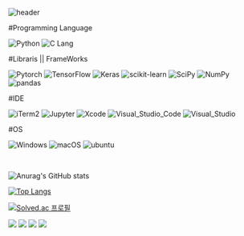 ![header](https://capsule-render.vercel.app/api?type=waving&color=auto&height=300&section=header&text=DongJu%20Kim&fontSize=45&animation=fadeIn&fontAlignY=38&desc=Welcome%20To%20My%20Repository&descAlignY=51&descAlign=62)

#Programming Language

![Python](https://img.shields.io/badge/Python-323330?style=square&logo=Python&logoColor=3776AB)
![C Lang](https://img.shields.io/badge/C_Lang-323330?style=square&logo=C&logoColor=A8B9CC)

#Libraris || FrameWorks

![Pytorch](https://img.shields.io/badge/Pytorch-323330?style=square&logo=Pytorch&logoColor=EE4C2C)
![TensorFlow](https://img.shields.io/badge/TensorFlow-323330?style=square&logo=TensorFlow&logoColor=FF6F00)
![Keras](https://img.shields.io/badge/Keras-323330?style=square&logo=Keras&logoColor=D00000)
![scikit-learn](https://img.shields.io/badge/scikit_learn-323330?style=square&logo=scikitlearn&logoColor=F7931E)
![SciPy](https://img.shields.io/badge/SciPy-323330?style=square&logo=SciPy&logoColor=8CAAE6)
![NumPy](https://img.shields.io/badge/NumPy-323330?style=square&logo=NumPy&logoColor=013243)
![pandas](https://img.shields.io/badge/pandas-323330?style=square&logo=pandas&logoColor=150458)

#IDE

![iTerm2](https://img.shields.io/badge/iterm2-323330?style=square&logo=iterm2&logoColor=000000)
![Jupyter](https://img.shields.io/badge/Jupyter-323330?style=square&logo=TensorFlow&logoColor=F37626)
![Xcode](https://img.shields.io/badge/Xcode-323330?style=square&logo=Xcode&logoColor=147EFB)
![Visual_Studio_Code](https://img.shields.io/badge/Visual_Studio_Code-323330?style=square&logo=VisualStudioCode&logoColor=007ACC)
![Visual_Studio](https://img.shields.io/badge/Visual_Studio-323330?style=square&logo=VisualStudio&logoColor=5C2D91)

#OS

![Windows](https://img.shields.io/badge/Windows-323330?style=square&logo=Windows95&logoColor=008080)
![macOS](https://img.shields.io/badge/macOS-323330?style=square&logo=macOS&logoColor=000000)
![ubuntu](https://img.shields.io/badge/ubuntu-323330?style=square&logo=ubuntu&logoColor=E95420)
</p>
<br>

![Anurag's GitHub stats](https://github-readme-stats.vercel.app/api?username=gggg8657&show_icons=true&theme=cobalt) 

[![Top Langs](https://github-readme-stats.vercel.app/api/top-langs/?username=gggg8657&layout=compact)](https://github.com/anuraghazra/github-readme-stats) 

[![Solved.ac 프로필](http://mazassumnida.wtf/api/generate_badge?boj=gggg8657)](https://solved.ac/gggg8657)

<p>
<a href="figma.com" target="_blank"><img src="https://img.shields.io/badge/Figma-F24E1E?style=square&logo=Figma&logoColor=white"/></a>
<a href="" target="_blank"><img src="https://img.shields.io/badge/BLOG-282828?style=flat-square&logo=Notion&logoColor=white"/></a>
<a href="instagram.com/dongju_kim_" target="_blank"><img src="https://img.shields.io/badge/dongju_kim_-CB3F7C?style=flat-square&logo=Instagram&logoColor=white"/></a>
<a href="mailto:gggg8657@gmail.com" target="_blank"><img src="https://img.shields.io/badge/gggg8657@gmail.com-EA4335?style=flat-square&logo=Gmail&logoColor=white"/></a>
</p>
